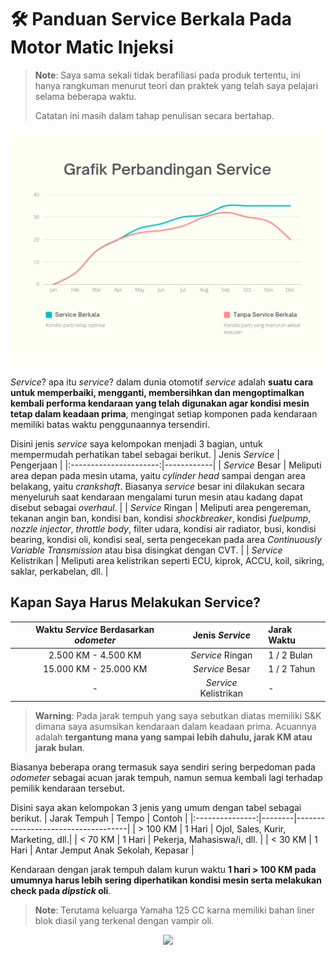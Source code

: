# 🛠️ Panduan Service Berkala Pada Motor Matic Injeksi

> **Note**: Saya sama sekali tidak berafiliasi pada produk tertentu, ini hanya rangkuman menurut teori dan praktek yang telah saya pelajari selama beberapa waktu. 
>
> Catatan ini masih dalam tahap penulisan secara bertahap.

![Service](SERVICE.png)

_Service_? apa itu _service_? dalam dunia otomotif _service_ adalah **suatu cara untuk memperbaiki, mengganti, membersihkan dan mengoptimalkan kembali performa kendaraan yang telah digunakan agar kondisi mesin tetap dalam keadaan prima**, mengingat setiap komponen pada kendaraan memiliki batas waktu penggunaannya tersendiri.

Disini jenis _service_ saya kelompokan menjadi 3 bagian, untuk mempermudah perhatikan tabel sebagai berikut.
| Jenis _Service_        | Pengerjaan |
|:----------------------:|------------|
| _Service_ Besar        | Meliputi area depan pada mesin utama, yaitu _cylinder head_ sampai dengan area belakang, yaitu _crankshaft_. Biasanya _service_ besar ini dilakukan secara menyeluruh saat kendaraan mengalami turun mesin atau kadang dapat disebut sebagai _overhaul_. |
| _Service_ Ringan       | Meliputi area pengereman, tekanan angin ban, kondisi ban, kondisi _shockbreaker_, kondisi _fuelpump_, _nozzle injector_, _throttle body_, filter udara, kondisi air radiator, busi, kondisi bearing, kondisi oli, kondisi seal, serta pengecekan pada area _Continuously Variable Transmission_ atau bisa disingkat dengan CVT. |
| _Service_ Kelistrikan  | Meliputi area kelistrikan seperti ECU, kiprok, ACCU, koil, sikring, saklar, perkabelan, dll. |


## Kapan Saya Harus Melakukan Service?
| Waktu _Service_ Berdasarkan _odometer_ | Jenis _Service_      | Jarak Waktu |
|:--------------------------------------:|:--------------------:|:------------|
| 2.500 KM - 4.500 KM                    | _Service_ Ringan     | 1 / 2 Bulan |
| 15.000 KM - 25.000 KM                  | _Service_ Besar      | 1 / 2 Tahun |
| -                                      | _Service_ Kelistrikan| -           |

> **Warning**: Pada jarak tempuh yang saya sebutkan diatas memiliki S&K dimana saya asumsikan kendaraan dalam keadaan prima. Acuannya adalah **tergantung mana yang sampai lebih dahulu, jarak KM atau jarak bulan**.

Biasanya beberapa orang termasuk saya sendiri sering berpedoman pada _odometer_ sebagai acuan jarak tempuh, namun semua kembali lagi terhadap pemilik kendaraan tersebut.

Disini saya akan kelompokan 3 jenis yang umum dengan tabel sebagai berikut.
| Jarak Tempuh    | Tempo  | Contoh                             |
|:---------------:|--------|------------------------------------|
| > 100 KM        | 1 Hari | Ojol, Sales, Kurir, Marketing, dll.|
| < 70 KM         | 1 Hari | Pekerja, Mahasiswa/i, dll.         |
| < 30 KM         | 1 Hari | Antar Jemput Anak Sekolah, Kepasar |

Kendaraan dengan jarak tempuh dalam kurun waktu **1 hari > 100 KM pada umumnya harus lebih sering diperhatikan kondisi mesin serta melakukan check pada _dipstick_ oli**. 
> **Note**: Terutama keluarga Yamaha 125 CC karna memiliki bahan liner blok diasil yang terkenal dengan vampir oli.

<p align="center"><img src="https://raw.githubusercontent.com/catppuccin/catppuccin/main/assets/footers/gray0_ctp_on_line.svg?sanitize=true" /></p>

